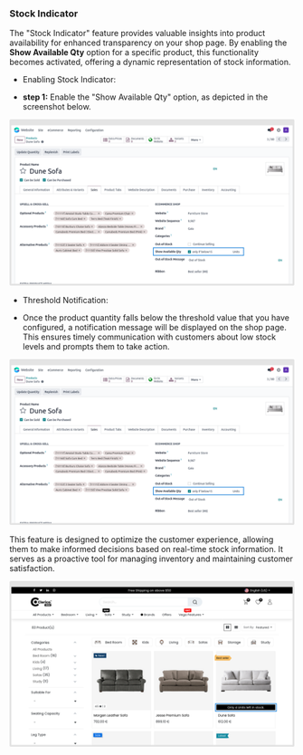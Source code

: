 
### Stock Indicator



The "Stock Indicator" feature provides valuable insights into product availability for enhanced transparency on your shop page. By enabling the **Show Available Qty** option for a specific product, this functionality becomes activated, offering a dynamic representation of stock information.


* Enabling Stock Indicator:

* **step 1:** Enable the "Show Available Qty" option, as depicted in the screenshot below.


![](./images/sib1.png)

* Threshold Notification:

* Once the product quantity falls below the threshold value that you have configured, a notification message will be displayed on the shop page. This ensures timely communication with customers about low stock levels and prompts them to take action.

![](./images/sib1.png)

This feature is designed to optimize the customer experience, allowing them to make informed decisions based on real-time stock information. It serves as a proactive tool for managing inventory and maintaining customer satisfaction.

![](./images/sam1.png)

